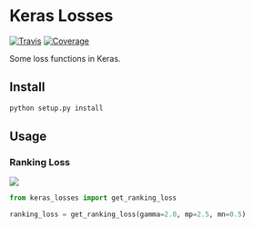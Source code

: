 # Keras Losses

[![Travis](https://travis-ci.org/CyberZHG/keras-losses.svg)](https://travis-ci.org/CyberZHG/keras-losses)
[![Coverage](https://coveralls.io/repos/github/CyberZHG/keras-losses/badge.svg?branch=master)](https://coveralls.io/github/CyberZHG/keras-losses)

Some loss functions in Keras.

## Install

```bash
python setup.py install
```

## Usage

### Ranking Loss

![](https://user-images.githubusercontent.com/853842/46719694-29ed0400-cca1-11e8-9be5-9bf298952d90.png)

```python
from keras_losses import get_ranking_loss

ranking_loss = get_ranking_loss(gamma=2.0, mp=2.5, mn=0.5)
```
